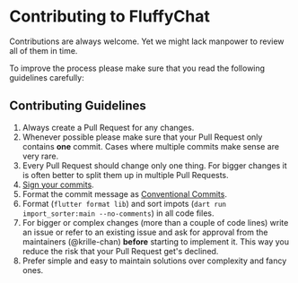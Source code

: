 # Contributing to FluffyChat
Contributions are always welcome. Yet we might lack manpower to review all of them in time.

To improve the process please make sure that you read the following guidelines carefully:

## Contributing Guidelines

1. Always create a Pull Request for any changes.
2. Whenever possible please make sure that your Pull Request only contains **one** commit. Cases where multiple commits make sense are very rare.
3. Every Pull Request should change only one thing. For bigger changes it is often better to split them up in multiple Pull Requests.
4. [Sign your commits](https://docs.github.com/en/authentication/managing-commit-signature-verification/signing-commits).
5. Format the commit message as [Conventional Commits](https://www.conventionalcommits.org).
6. Format (`flutter format lib`) and sort impots (`dart run import_sorter:main --no-comments`) in all code files.
7. For bigger or complex changes (more than a couple of code lines) write an issue or refer to an existing issue and ask for approval from the maintainers (@krille-chan) **before** starting to implement it. This way you reduce the risk that your Pull Request get's declined.
8. Prefer simple and easy to maintain solutions over complexity and fancy ones.